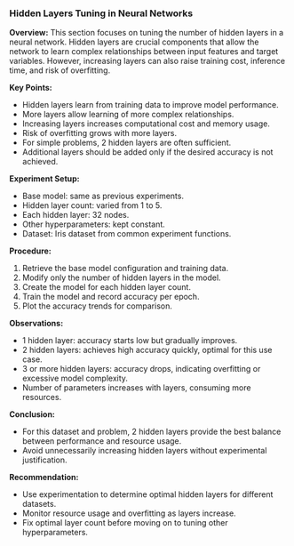 ### Hidden Layers Tuning in Neural Networks

**Overview:**
This section focuses on tuning the number of hidden layers in a neural network. Hidden layers are crucial components that allow the network to learn complex relationships between input features and target variables. However, increasing layers can also raise training cost, inference time, and risk of overfitting.

**Key Points:**

* Hidden layers learn from training data to improve model performance.
* More layers allow learning of more complex relationships.
* Increasing layers increases computational cost and memory usage.
* Risk of overfitting grows with more layers.
* For simple problems, 2 hidden layers are often sufficient.
* Additional layers should be added only if the desired accuracy is not achieved.

**Experiment Setup:**

* Base model: same as previous experiments.
* Hidden layer count: varied from 1 to 5.
* Each hidden layer: 32 nodes.
* Other hyperparameters: kept constant.
* Dataset: Iris dataset from common experiment functions.

**Procedure:**

1. Retrieve the base model configuration and training data.
2. Modify only the number of hidden layers in the model.
3. Create the model for each hidden layer count.
4. Train the model and record accuracy per epoch.
5. Plot the accuracy trends for comparison.

**Observations:**

* 1 hidden layer: accuracy starts low but gradually improves.
* 2 hidden layers: achieves high accuracy quickly, optimal for this use case.
* 3 or more hidden layers: accuracy drops, indicating overfitting or excessive model complexity.
* Number of parameters increases with layers, consuming more resources.

**Conclusion:**

* For this dataset and problem, 2 hidden layers provide the best balance between performance and resource usage.
* Avoid unnecessarily increasing hidden layers without experimental justification.

**Recommendation:**

* Use experimentation to determine optimal hidden layers for different datasets.
* Monitor resource usage and overfitting as layers increase.
* Fix optimal layer count before moving on to tuning other hyperparameters.
